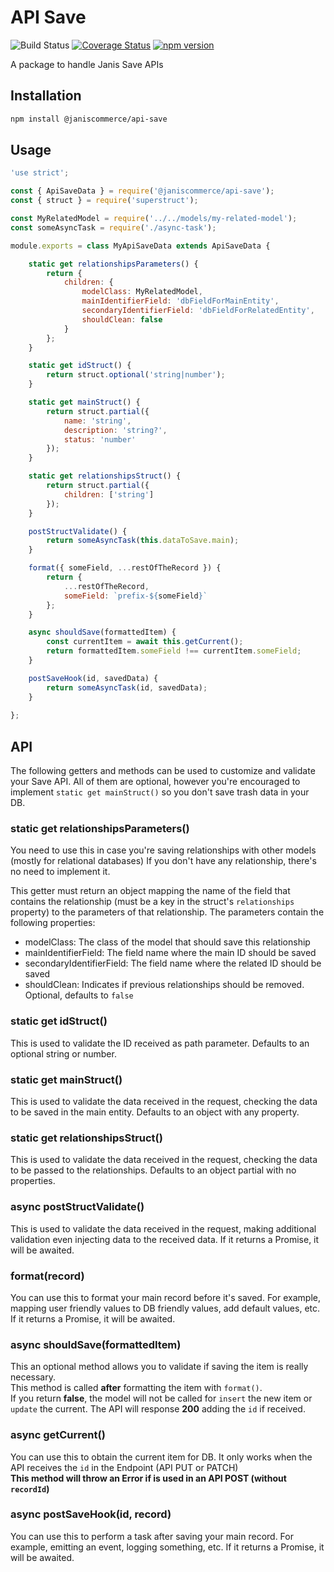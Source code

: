 # API Save

![Build Status](https://github.com/janis-commerce/api-save/workflows/Build%20Status/badge.svg)
[![Coverage Status](https://coveralls.io/repos/github/janis-commerce/api-save/badge.svg?branch=master)](https://coveralls.io/github/janis-commerce/api-save?branch=master)
[![npm version](https://badge.fury.io/js/%40janiscommerce%2Fapi-save.svg)](https://www.npmjs.com/package/@janiscommerce/api-save)

A package to handle Janis Save APIs

## Installation
```sh
npm install @janiscommerce/api-save
```

## Usage
```js
'use strict';

const { ApiSaveData } = require('@janiscommerce/api-save');
const { struct } = require('superstruct');

const MyRelatedModel = require('../../models/my-related-model');
const someAsyncTask = require('./async-task');

module.exports = class MyApiSaveData extends ApiSaveData {

	static get relationshipsParameters() {
		return {
			children: {
				modelClass: MyRelatedModel,
				mainIdentifierField: 'dbFieldForMainEntity',
				secondaryIdentifierField: 'dbFieldForRelatedEntity',
				shouldClean: false
			}
		};
	}

	static get idStruct() {
		return struct.optional('string|number');
	}

	static get mainStruct() {
		return struct.partial({
			name: 'string',
			description: 'string?',
			status: 'number'
		});
	}

	static get relationshipsStruct() {
		return struct.partial({
			children: ['string']
		});
	}

	postStructValidate() {
		return someAsyncTask(this.dataToSave.main);
	}

	format({ someField, ...restOfTheRecord }) {
		return {
			...restOfTheRecord,
			someField: `prefix-${someField}`
		};
	}

	async shouldSave(formattedItem) {
		const currentItem = await this.getCurrent();
		return formattedItem.someField !== currentItem.someField;
	}

	postSaveHook(id, savedData) {
		return someAsyncTask(id, savedData);
	}
	
};
```

## API

The following getters and methods can be used to customize and validate your Save API.
All of them are optional, however you're encouraged to implement `static get mainStruct()` so you don't save trash data in your DB.

### static get relationshipsParameters()
You need to use this in case you're saving relationships with other models (mostly for relational databases)
If you don't have any relationship, there's no need to implement it.

This getter must return an object mapping the name of the field that contains the relationship (must be a key in the struct's `relationships` property) to the parameters of that relationship.
The parameters contain the following properties:
- modelClass: The class of the model that should save this relationship
- mainIdentifierField: The field name where the main ID should be saved
- secondaryIdentifierField: The field name where the related ID should be saved
- shouldClean: Indicates if previous relationships should be removed. Optional, defaults to `false`

### static get idStruct()
This is used to validate the ID received as path parameter.
Defaults to an optional string or number.

### static get mainStruct()
This is used to validate the data received in the request, checking the data to be saved in the main entity.
Defaults to an object with any property.

### static get relationshipsStruct()
This is used to validate the data received in the request, checking the data to be passed to the relationships.
Defaults to an object partial with no properties.

### async postStructValidate()
This is used to validate the data received in the request, making additional validation even injecting data to the received data.
If it returns a Promise, it will be awaited.

### format(record)
You can use this to format your main record before it's saved. For example, mapping user friendly values to DB friendly values, add default values, etc.
If it returns a Promise, it will be awaited.

### async shouldSave(formattedItem)
This an optional method allows you to validate if saving the item is really necessary.  
This method is called **after** formatting the item with `format()`.  
If you return **false**, the model will not be called for `insert` the new item or `update` the current. The API will response **200** adding the `id` if received.

### async getCurrent()
You can use this to obtain the current item for DB. It only works when the API receives the `id` in the Endpoint (API PUT or PATCH)  
**This method will throw an Error if is used in an API POST (without `recordId`)**

### async postSaveHook(id, record)
You can use this to perform a task after saving your main record. For example, emitting an event, logging something, etc.
If it returns a Promise, it will be awaited.

